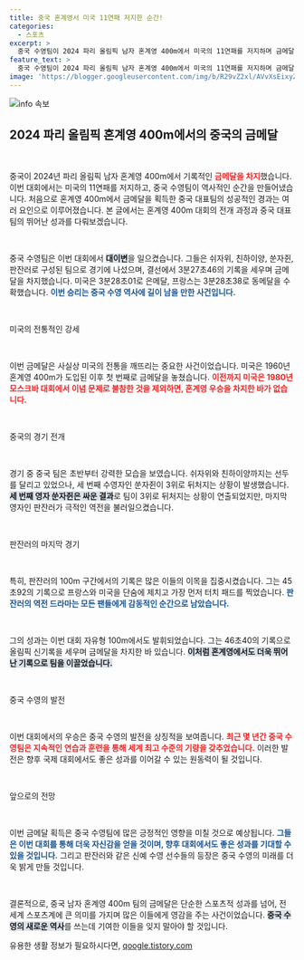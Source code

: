 ```yaml
---
title: 중국 혼계영서 미국 11연패 저지한 순간!
categories:
  - 스포츠
excerpt: >
  중국 수영팀이 2024 파리 올림픽 남자 혼계영 400m에서 미국의 11연패를 저지하며 금메달을 차지했습니다! 마지막 주자 판잔러의 기적 같은 역전으로 이룬 대이변에 스포츠 팬들이 열광하고 있습니다.
feature_text: >
  중국 수영팀이 2024 파리 올림픽 남자 혼계영 400m에서 미국의 11연패를 저지하며 금메달을 차지했습니다! 마지막 주자 판잔러의 기적 같은 역전으로 이룬 대이변에 스포츠 팬들이 열광하고 있습니다.
image: 'https://blogger.googleusercontent.com/img/b/R29vZ2xl/AVvXsEixyZcFfHzMRdzZMjFBmAUKJYCLCGyLL1o632UiGVXcaFdKo_bkvkuCioo0uUKlGfBVcT3P84aROyZIXSBEx3Aw5nCQ3pTgDom1WDC4m8eifvWiAmWEEVb4x6G_l8C0QH225ldMjyaFvpxGEBGNO37VmDTDMHGhJPq73UglMfDca1-0aw/s1600/blogspot.png'
---
```


<p><img src="https://blogger.googleusercontent.com/img/b/R29vZ2xl/AVvXsEixyZcFfHzMRdzZMjFBmAUKJYCLCGyLL1o632UiGVXcaFdKo_bkvkuCioo0uUKlGfBVcT3P84aROyZIXSBEx3Aw5nCQ3pTgDom1WDC4m8eifvWiAmWEEVb4x6G_l8C0QH225ldMjyaFvpxGEBGNO37VmDTDMHGhJPq73UglMfDca1-0aw/s1600/blogspot.png" alt="info 속보" /></p>

<h2 data-ke-size="size26">2024 파리 올림픽 혼계영 400m에서의 중국의 금메달</h2>

<p data-ke-size="size16">&nbsp;</p>

<p>중국이 2024년 파리 올림픽 남자 혼계영 400m에서 기록적인 <b><span style="color: #ee2323;">금메달을 차지</span></b>했습니다. 이번 대회에서는 미국의 11연패를 저지하고, 중국 수영팀이 역사적인 순간을 만들어냈습니다. 처음으로 혼계영 400m에서 금메달을 획득한 중국 대표팀의 성공적인 경과는 여러 요인으로 이루어졌습니다. 본 글에서는 혼계영 400m 대회의 전개 과정과 중국 대표팀의 뛰어난 성과를 다뤄보겠습니다.</p>

<p data-ke-size="size16">&nbsp;</p>

<p>중국 수영팀은 이번 대회에서 <b><span style="background-color: #21538527;">대이변</span></b>을 일으켰습니다. 그들은 쉬자위, 친하이양, 쑨자쥔, 판잔러로 구성된 팀으로 경기에 나섰으며, 결선에서 3분27초46의 기록을 세우며 금메달을 차지했습니다. 미국은 3분28초01로 은메달, 프랑스는 3분28초38로 동메달을 수확했습니다. <b><span style="color: #1a5490;">이번 승리는 중국 수영 역사에 길이 남을 만한 사건입니다.</span></b></p>

<p data-ke-size="size16">&nbsp;</p>

<p>미국의 전통적인 강세</p>

<p data-ke-size="size16">&nbsp;</p>

<p>이번 금메달은 사실상 미국의 전통을 깨뜨리는 중요한 사건이었습니다. 미국은 1960년 혼계영 400m가 도입된 이후 첫 번째로 금메달을 놓쳤습니다. <b><span style="color: #ee2323;">이전까지 미국은 1980년 모스크바 대회에서 이념 문제로 불참한 것을 제외하면, 혼계영 우승을 차지한 바가 없습니다.</span></b> </p>

<p data-ke-size="size16">&nbsp;</p>

<p>중국의 경기 전개</p>

<p data-ke-size="size16">&nbsp;</p>

<p>경기 중 중국 팀은 초반부터 강력한 모습을 보였습니다. 쉬자위와 친하이양까지는 선두를 달리고 있었으나, 세 번째 수영자인 쑨자쥔이 3위로 뒤처지는 상황이 발생했습니다. <b><span style="background-color: #21538527;">세 번째 영자 쑨자쥔은 싸운 결과</span></b>로 팀이 3위로 뒤처지는 상황이 연출되었지만, 마지막 영자인 판잔러가 극적인 역전을 불러일으켰습니다.</p>

<p data-ke-size="size16">&nbsp;</p>

<p>판잔러의 마지막 경기</p>

<p data-ke-size="size16">&nbsp;</p>

<p>특히, 판잔러의 100m 구간에서의 기록은 많은 이들의 이목을 집중시켰습니다. 그는 45초92의 기록으로 프랑스와 미국을 단숨에 제치고 가장 먼저 터치 패드를 찍었습니다. <b><span style="color: #1a5490;">판잔러의 역전 드라마는 모든 팬들에게 감동적인 순간으로 남았습니다.</span></b> </p>

<p data-ke-size="size16">&nbsp;</p>

<p>그의 성과는 이번 대회 자유형 100m에서도 발휘되었습니다. 그는 46초40의 기록으로 올림픽 신기록을 세우며 금메달을 차지한 바 있습니다. <b><span style="background-color: #21538527;">이처럼 혼계영에서도 더욱 뛰어난 기록으로 팀을 이끌었습니다.</span></b> </p>

<p data-ke-size="size16">&nbsp;</p>

<p>중국 수영의 발전</p>

<p data-ke-size="size16">&nbsp;</p>

<p>이번 대회에서의 우승은 중국 수영의 발전을 상징적을 보여줍니다. <b><span style="color: #ee2323;">최근 몇 년간 중국 수영팀은 지속적인 연습과 훈련을 통해 세계 최고 수준의 기량을 갖추었습니다.</span></b> 이러한 발전은 향후 국제 대회에서도 좋은 성과를 이어갈 수 있는 원동력이 될 것입니다.</p>

<p data-ke-size="size16">&nbsp;</p>

<p>앞으로의 전망</p>

<p data-ke-size="size16">&nbsp;</p>

<p>이번 금메달 획득은 중국 수영팀에 많은 긍정적인 영향을 미칠 것으로 예상됩니다. <b><span style="color: #1a5490;">그들은 이번 대회를 통해 더욱 자신감을 얻을 것이며, 향후 대회에서도 좋은 성과를 기대할 수 있을 것입니다.</span></b> 그리고 판잔러와 같은 신예 수영 선수들의 등장은 중국 수영의 미래를 더욱 밝게 만들 것입니다. </p>

<p data-ke-size="size16">&nbsp;</p>

<p>결론적으로, 중국 남자 혼계영 400m 팀의 금메달은 단순한 스포츠적 성과를 넘어, 전 세계 스포츠계에 큰 의미를 가지며 많은 이들에게 영감을 주는 사건이었습니다. <b><span style="background-color: #21538527;">중국 수영의 새로운 역사</span></b>를 쓰는데 기여한 이들을 잊지 말아야 할 것입니다.</p>
유용한 생활 정보가 필요하시다면, <a href="https://qoogle.tistory.com" rel="dofollow">qoogle.tistory.com</a>


